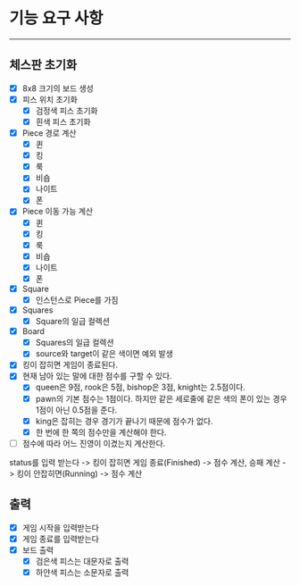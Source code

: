# 기능 요구 사항

---

## 체스판 초기화

- [X] 8x8 크기의 보드 생성
- [X] 피스 위치 초기화
    - [X] 검정색 피스 초기화
    - [X] 흰색 피스 초기화

- [X] Piece 경로 계산
    - [X] 퀸
    - [X] 킹
    - [X] 룩
    - [X] 비숍
    - [X] 나이트
    - [X] 폰

- [X] Piece 이동 가능 계산
    - [X] 퀸
    - [X] 킹
    - [X] 룩
    - [X] 비숍
    - [X] 나이트
    - [X] 폰

- [X] Square
    - [X] 인스턴스로 Piece를 가짐
- [X] Squares
    - [X] Square의 일급 컬렉션
- [X] Board
    - [X] Squares의 일급 컬렉션
    - [X] source와 target이 같은 색이면 예외 발생

- [X] 킹이 잡히면 게임이 종료된다.
- [X] 현재 남아 있는 말에 대한 점수를 구할 수 있다.
  - [X] queen은 9점, rook은 5점, bishop은 3점, knight는 2.5점이다.
  - [X] pawn의 기본 점수는 1점이다. 하지만 같은 세로줄에 같은 색의 폰이 있는 경우 1점이 아닌 0.5점을 준다.
  - [X] king은 잡히는 경우 경기가 끝나기 때문에 점수가 없다.
  - [X] 한 번에 한 쪽의 점수만을 계산해야 한다.
- [ ] 점수에 따라 어느 진영이 이겼는지 계산한다.

status를 입력 받는다 -> 킹이 잡히면 게임 종료(Finished) -> 점수 계산, 승패 계산
                    -> 킹이 안잡히면(Running) -> 점수 계산

## 출력

- [X] 게임 시작을 입력받는다
- [X] 게임 종료를 입력받는다
- [X] 보드 출력
    - [X] 검은색 피스는 대문자로 출력
    - [X] 하얀색 피스는 소문자로 출력
